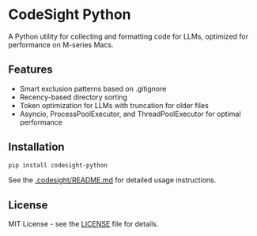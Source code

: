 # CodeSight Python

A Python utility for collecting and formatting code for LLMs, optimized for performance on M-series Macs.

## Features

- Smart exclusion patterns based on .gitignore
- Recency-based directory sorting
- Token optimization for LLMs with truncation for older files
- Asyncio, ProcessPoolExecutor, and ThreadPoolExecutor for optimal performance

## Installation

```bash
pip install codesight-python
```

See the [.codesight/README.md](.codesight/README.md) for detailed usage instructions.

## License

MIT License - see the [LICENSE](LICENSE) file for details.